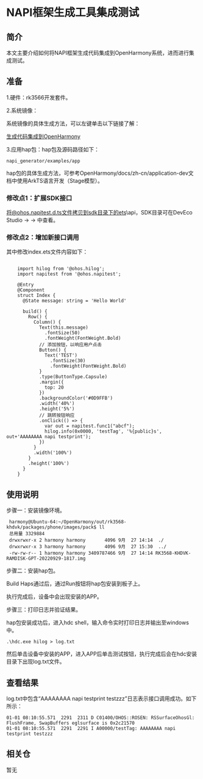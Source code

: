 # NAPI框架生成工具集成测试

## 简介
  本文主要介绍如何将NAPI框架生成代码集成到OpenHarmony系统，进而进行集成测试。

## 准备

  1.硬件：rk3566开发套件。

  2.系统镜像：

  系统镜像的具体生成方法，可以左键单击以下链接了解：

  [生成代码集成到OpenHarmony](https://gitee.com/openharmony/napi_generator/blob/master/docs/ENSEMBLE_METHOD_ZH.md)

  3.应用hap包：hap包及源码路径如下：

```	
napi_generator/examples/app
```

  hap包的具体生成方法，可参考OpenHarmony/docs/zh-cn/application-dev文档中使用ArkTS语言开发（Stage模型）。
### 修改点1：扩展SDK接口
  将@ohos.napitest.d.ts文件拷贝到sdk目录下的ets\api，SDK目录可在DevEco Studio <File> -> <Settings> -> <Sdks> 中查看。
### 修改点2：增加新接口调用
其中修改index.ets文件内容如下：


```	

	import hilog from '@ohos.hilog';
	import napitest from '@ohos.napitest';
	
	@Entry
	@Component
	struct Index {
	  @State message: string = 'Hello World'
	
	  build() {
	    Row() {
	      Column() {
	        Text(this.message)
	          .fontSize(50)
	          .fontWeight(FontWeight.Bold)
	        // 添加按钮，以响应用户点击
	        Button() {
	          Text('TEST')
	            .fontSize(30)
	            .fontWeight(FontWeight.Bold)
	        }
	        .type(ButtonType.Capsule)
	        .margin({
	          top: 20
	        })
	        .backgroundColor('#0D9FFB')
	        .width('40%')
	        .height('5%')
	        // 跳转按钮响应
	        .onClick(() => {
	          var out = napitest.func1("abcf");
	          hilog.info(0x0000, 'testTag', '%{public}s', out+'AAAAAAAA napi testprint');
	        })
	      }
	      .width('100%')
	    }
	    .height('100%')
	  }
	}
```
  


## 使用说明

步骤一：安装镜像环境。

	 harmony@Ubuntu-64:~/OpenHarmony/out/rk3568-khdvk/packages/phone/images/pack$ ll
	 总用量 3329884
	 drwxrwxr-x 2 harmony harmony       4096 9月  27 14:14  ./
	 drwxrwxr-x 3 harmony harmony       4096 9月  27 15:30  ../
	 -rw-rw-r-- 1 harmony harmony 3409787466 9月  27 14:14 RK3568-KHDVK-RAMDISK-GPT-20220929-1817.img

步骤二：安装hap包。

  Build Haps通过后，通过Run按钮将hap包安装到板子上。

  执行完成后，设备中会出现安装的APP。

步骤三：打印日志并验证结果。

  hap包安装成功后，进入hdc shell，输入命令实时打印日志并输出至windows中。

	.\hdc.exe hilog > log.txt

  然后单击设备中安装的APP，进入APP后单击测试按钮，执行完成后会在hdc安装目录下出现log.txt文件。

## 查看结果
log.txt中包含“AAAAAAAA napi testprint testzzz”日志表示接口调用成功。如下所示：

	01-01 08:10:55.571  2291  2311 D C01400/OHOS::ROSEN: RSSurfaceOhosGl: FlushFrame, SwapBuffers eglsurface is 0x2c21570
	01-01 08:10:55.571  2291  2291 I A00000/testTag: AAAAAAAA napi testprint testzzz

## 相关仓

暂无
